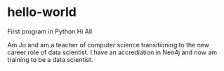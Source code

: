 # hello-world
First program in Python
Hi All

Am Jo and am a teacher of computer science transitioning to the new career role of data scientist. I have an accrediation in Neo4j and now am training to be a data scientist.
